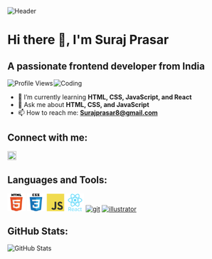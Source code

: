 ![Header](https://encrypted-tbn0.gstatic.com/images?q=tbn:ANd9GcTZQ_pu056Hw96j7Rv3ODm0yyrEWKpoSnIFLA&usqp=CAU)

# Hi there 👋, I'm Suraj Prasar
## A passionate frontend developer from India

<img align="right" src="https://media.licdn.com/dms/image/D4D12AQFXUMCI_xZ3EQ/article-cover_image-shrink_720_1280/0/1683909809034?e=2147483647&v=beta&t=4fGfWqzZukhw96bqPVg3D7DcGj9QURTHNOlUH_XShXY" alt="Coding" width="400">

![Profile Views](https://komarev.com/ghpvc/?username=surajprasar96621&label=Profile%20views&color=0e75b6&style=flat)

- 🌱 I’m currently learning **HTML, CSS, JavaScript, and React**
- 💬 Ask me about **HTML, CSS, and JavaScript**
- 📫 How to reach me: **Surajprasar8@gmail.com**

## Connect with me:
[<img src="https://raw.githubusercontent.com/rahuldkjain/github-profile-readme-generator/master/src/images/icons/Social/linked-in-alt.svg" height="20" width="20"/>](https://www.linkedin.com/in/suraj-prasar-0b20232a0/)


## Languages and Tools:
[<img src="https://raw.githubusercontent.com/devicons/devicon/master/icons/html5/html5-original-wordmark.svg" alt="html5" width="40" height="40"/>](https://www.w3.org/html/)
[<img src="https://raw.githubusercontent.com/devicons/devicon/master/icons/css3/css3-original-wordmark.svg" alt="css3" width="40" height="40"/>](https://www.w3schools.com/css/)
[<img src="https://raw.githubusercontent.com/devicons/devicon/master/icons/javascript/javascript-original.svg" alt="javascript" width="40" height="40"/>](https://developer.mozilla.org/en-US/docs/Web/JavaScript)
[<img src="https://raw.githubusercontent.com/devicons/devicon/master/icons/react/react-original-wordmark.svg" alt="react" width="40" height="40"/>](https://reactjs.org/)
[<img src="https://www.vectorlogo.zone/logos/git-scm/git-scm-icon.svg" alt="git" width="40" height="40"/>](https://git-scm.com/)
[<img src="https://www.vectorlogo.zone/logos/adobe_illustrator/adobe_illustrator-icon.svg" alt="illustrator" width="40" height="40"/>](https://www.adobe.com/in/products/illustrator.html)

## GitHub Stats:
![GitHub Stats](https://github-readme-stats.vercel.app/api?username=surajprasar96621&show_icons=true&locale=en)
